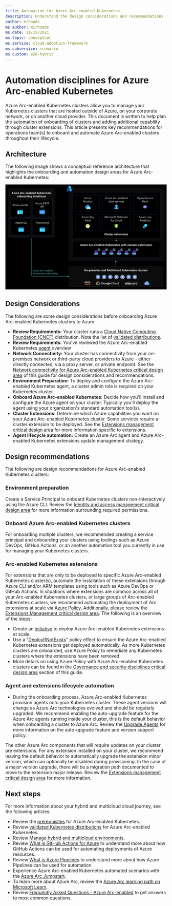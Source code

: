 ```yaml
---
title: Automation for Azure Arc-enabled Kubernetes
description: Understand the design considerations and recommendations for automation of Arc-enabled Kubernetes
author: mrhoads
ms.author: mirhoads
ms.date: 11/15/2021
ms.topic: conceptual
ms.service: cloud-adoption-framework
ms.subservice: scenario
ms.custom: e2e-hybrid
---
```


# Automation disciplines for Azure Arc-enabled Kubernetes

Azure Arc-enabled Kubernetes clusters allow you to manage your Kubernetes clusters that are hosted outside of Azure, on your corporate network, or on another cloud provider.  This document is written to help plan the automation of onboarding of clusters and adding additional capability through cluster extensions.  This article presents key recommendations for operations team(s) to onboard and automate Azure Arc-enabled clusters throughout their lifecycle.

## Architecture

The following image shows a conceptual reference architecture that highlights the onboarding and automation design areas for Azure Arc-enabled Kubernetes:

[ ![A diagram showing onboarding and extension Integration](./media/arc-enabled-kubernetes-onboarding.png)](./media/arc-enabled-kubernetes-onboarding.png#lightbox)

## Design Considerations

The following are some design considerations before onboarding Azure Arc-enabled Kubernetes clusters to Azure:

- **Review Requirements:** Your cluster runs a [Cloud Native Computing Foundation (CNCF)](/azure/azure-arc/kubernetes/overview#supported-kubernetes-distribution) distribution.  Note the list of [validated distributions](/azure/azure-arc/kubernetes/validation-program#validated-distributions).
- **Review Requirements:** You've reviewed the Azure Arc-enabled Kubernetes [agent](/azure/azure-arc/kubernetes/conceptual-agent-overview) overview
- **Network Connectivity:** Your cluster has connectivity from your on-premises network or third-party cloud providers to Azure - either directly connected, via a proxy server, or private endpoint.  See the [Network connectivity for Azure Arc-enabled Kubernetes critical design area](./eslz-arc-kubernetes-network-connectivity.md) of this guide for design considerations and recommendations.
- **Environment Preparation:** To deploy and configure the Azure Arc-enabled Kubernetes agent, a cluster admin role is required on your Kubernetes cluster.
- **Onboard Azure Arc-enabled Kubernetes:** Decide how you'll install and configure the Azure agent on your cluster.  Typically you'll deploy the agent using your organization's standard automation tool(s).
- **Cluster Extensions:** Determine which Azure capabilities you want on your Azure Arc-enabled Kubernetes cluster.  Some services require a cluster extension to be deployed.  See the [Extensions management critical design area](./eslz-arc-kubernetes-extensions-management.md) for more information specific to extensions.
- **Agent lifecycle automation:** Create an Azure Arc agent and Azure Arc-enabled Kubernetes extensions update management strategy.

## Design recommendations

The following are design recommendations for Azure Arc-enabled Kubernetes clusters:

### Environment preparation

Create a Service Principal to onboard Kubernetes clusters non-interactively using the Azure CLI. Review the [Identity and access management critical design area](./eslz-arc-kubernetes-identity-access-management.md) for more information surrounding required permissions.

### Onboard Azure Arc-enabled Kubernetes clusters

For onboarding multiple clusters, we recommended creating a service principal and onboarding your clusters using toolings such as Azure DevOps, GitHub Actions, or an another automation tool you currently in use for managing your Kubernetes clusters.

### Arc-enabled Kubernetes extensions

For extensions that are only to be deployed to specific Azure Arc-enabled Kubernetes cluster(s), automate the installation of these extensions through Azure CLI and/or ARM templates using tools such as Azure DevOps or GitHub Actions.  In situations where extensions are common across all of your Arc-enabled Kubernetes clusters, or large groups of Arc-enabled Kubernetes clusters, we recommend automating the deployment of Arc extensions at scale via [Azure Policy](/azure/governance/policy/overview). Additionally, please review the [Extensions Management critical design area](./eslz-arc-kubernetes-extensions-management.md). The following is an overview of the steps:

- Create an [initiative](/azure/security-center/security-policy-concept#what-is-a-security-initiative) to deploy Azure Arc-enabled Kubernetes extensions at scale.
- Use a "[DeployIfNotExists](/azure/governance/policy/concepts/effects#deployifnotexists)" policy effect to ensure the Azure Arc-enabled Kubernetes extensions get deployed automatically. As more Kubernetes clusters are onboarded, use Azure Policy to remediate any Kubernetes clusters where the extensions have been removed.
- More details on using Azure Policy with Azure Arc-enabled Kubernetes clusters can be found in the [Governance and security disciplines critical design area](./eslz-arc-kubernetes-governance-disciplines.md) section of this guide.

### Agent and extensions lifecycle automation

- During the onboarding process, Azure Arc-enabled Kubernetes provision agents onto your Kubernetes cluster. These agent versions will change as Azure Arc technologies evolved and should be regularly upgraded. We recommend enabling the auto-upgrade feature for the Azure Arc agents running inside your cluster, this is the default behavior when onboarding a cluster to Azure Arc. Review the [Upgrade Agents](/azure/azure-arc/kubernetes/agent-upgrade) for more information on the auto-upgrade feature and version support policy.

The other Azure Arc components that will require updates on your cluster are extensions. For any extension installed on your cluster, we recommend leaving the default behavior to automatically upgrade the extension minor version, which can optionally be disabled during provisioning. In the case of a major version upgrade, there will be a migration path documented to move to the extension major release. Review the [Extensions management critical design area](./eslz-arc-kubernetes-extensions-management.md) for more information.

## Next steps

For more information about your hybrid and multicloud cloud journey, see the following articles:

- Review the [prerequisites](/azure/azure-arc/kubernetes/quickstart-connect-cluster?tabs=azure-cli#prerequisites) for Azure Arc-enabled Kubernetes.
- Review [validated Kubernetes distributions](/azure/azure-arc/kubernetes/validation-program#validated-distributions) for Azure Arc-enabled Kubernetes.
- Review [Manage hybrid and multicloud environments](/azure/cloud-adoption-framework/scenarios/hybrid/manage).
- Review [What is GitHub Actions for Azure](/azure/developer/github/github-actions) to understand more about how GitHub Actions can be used for automating deployments of Azure resources.
- Review [What is Azure Pipelines](/azure/devops/pipelines/get-started/what-is-azure-pipelines) to understand more about how Azure Pipelines can be used for automation.
- Experience Azure Arc-enabled Kubernetes automated scenarios with the [Azure Arc Jumpstart](https://azurearcjumpstart.io/azure_arc_jumpstart/azure_arc_k8s/).
- To learn more about Azure Arc, review the [Azure Arc learning path on Microsoft Learn](/learn/paths/manage-hybrid-infrastructure-with-azure-arc/).
- Review [Frequently Asked Questions - Azure Arc-enabled](/azure/azure-arc/kubernetes/faq) to get answers to most common questions.
